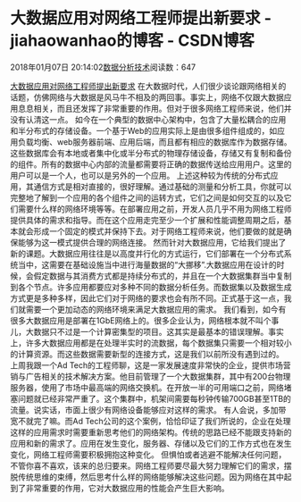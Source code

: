 
# 大数据应用对网络工程师提出新要求 - jiahaowanhao的博客 - CSDN博客


2018年01月07日 20:14:02[数据分析技术](https://me.csdn.net/jiahaowanhao)阅读数：647


[大数据应用对网络工程师提出新要求](http://cda.pinggu.org/view/24398.html)
在大数据时代，人们很少谈论跟网络相关的话题，仿佛网络与大数据是风马牛不相及的两回事。事实上，网络不仅跟大数据应用息息相关，而且还发挥了非常重要的作用。但对于很多网络工程师来说，他们并没有认清这一点。
如今在一个典型的数据中心架构中，包含了大量松耦合的应用和半分布式的存储设备。一个基于Web的应用实际上是由很多组件组成的，如应用负载均衡、web服务器前端、应用后端，而且都有相应的数据库作为数据存储。这些数据库会有本地或者集中化或半分布式的物理存储设备，存储又有复制和备份的组件。所有的数据中心内部的流量都需要将正确的数据传送给应用用户。这里的用户可以是一个人，也可以是另外的一个应用。
上述这种较为传统的分布式应用，其通信方式是相对直接的，很好理解。通过基础的测量和分析工具，你就可以完整地了解到一个应用的各个组件之间的运转方式，它们之间是如何交互的以及它们需要什么样的网络环境等等。在部署应用之前，开发人员几乎不用为网络工程师提供具体的需求和指导。而在这个应用走完至少一个扩展和性能调整周期之后，基本就会形成一个固定的模式并保持下去。对于网络工程师来说，他们要做的就是确保能够为这一模式提供合理的网络连接。
然而针对大数据应用，它给我们提出了新的课题。大数据应用往往是以高度并行化的方式运行，它们部署在一个分布式系统当中，这需要在基础设施当中进行海量数据的“大挪移”.大数据应用在设计的时候，会假定数据与其消费方式都是持续分布式的，并且在一个大数据集群当中复制到各个节点。许多应用都要应对多种不同的数据分析任务。而数据集以及数据生成方式更是多种多样，因此它们对于网络的要求也会有所不同。正式基于这一点，我们就需要一个更加动态的网络环境来满足大数据应用的需求。
我们看到，如今有很多大数据应用是部署在1GbE网络上的。很多企业认为，网络根本就不叫个事儿，大数据只不过是一个计算密集型的项目。这其实是最基本的错误理解。事实上，许多大数据应用都是在处理半实时的流数据，每个数据集只需要一个相对较小的计算资源。而这些数据需要新型的连接方式，这是我们以前所没有遇到过的。
上周我跟一个Ad Tech的工程师聊，这是一家发展速度非常快的企业，提供市场营销与广告相关的技术解决方案。他目前管理了一个大数据集群，其中有200台物理服务器，使用了市场中最高端的网络交换机。在开放一半的可用端口之前，网络堵塞问题就已经非常严重了。这个集群中，机架间需要每秒钟传输700GB甚至1TB的流量。说实话，市面上很少有网络设备能够应对这样的需求。
有人会说，多加带宽不就完了嘛。而Ad Tech公司的这个案例，恰恰印证了我们所说的，企业在处理这样的应用需求时需要重新思考他们的网络架构。传统的思路已经不能跟支持新的应用和新的需求了。应用在发生变化，服务器、存储以及它们的工作方式也在发生变化，网络工程师需要积极拥抱这种变化。
但惧怕或者逃避不能解决任何问题，不管你喜不喜欢，该来的总归要来。网络工程师要尽最大努力理解它们的需求，摆脱传统思维的束缚，然后思考什么样的网络能够解决这些问题。因为网络在其中起到了非常重要的作用，它对大数据应用的性能会产生巨大影响。

